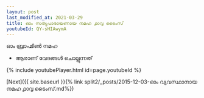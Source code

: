 ```yaml
---
layout: post
last_modified_at: 2021-03-29
title: ഓം സത്യപാരായണായ നമഹ ൧൦൮ ടൈംസ്
youtubeId: QY-sHIAwymA
---
```

 
 
 ഓം ബ്രാഹ്മിൺ നമഹ 
 
 -  ആരാണ് വേദങ്ങൾ ചൊല്ലുന്നത് 
 
  
 
  
 
 
 
 
 
 


{% include youtubePlayer.html id=page.youtubeId %}
 
[Next]({{ site.baseurl }}{% link  split2/_posts/2015-12-03-ഓം വ്യവസ്ഥാനായ നമഹ ൧൦൮ ടൈംസ്.md%})
 
